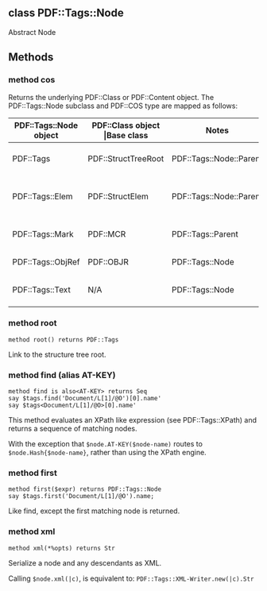 class PDF::Tags::Node
---------------------

Abstract Node

Methods
-------

### method cos

Returns the underlying PDF::Class or PDF::Content object. The PDF::Tags::Node subclass and PDF::COS type are mapped as follows:

<table class="pod-table">
<thead><tr>
<th>PDF::Tags::Node object</th> <th>PDF::Class object |Base class</th> <th>Notes</th> <th></th>
</tr></thead>
<tbody>
<tr> <td>PDF::Tags</td> <td>PDF::StructTreeRoot</td> <td>PDF::Tags::Node::Parent</td> <td>PDF structure tree root</td> </tr> <tr> <td>PDF::Tags::Elem</td> <td>PDF::StructElem</td> <td>PDF::Tags::Node::Parent</td> <td>Intermediate structure element node</td> </tr> <tr> <td>PDF::Tags::Mark</td> <td>PDF::MCR</td> <td>PDF::Tags::Parent</td> <td>Leaf marked content reference</td> </tr> <tr> <td>PDF::Tags::ObjRef</td> <td>PDF::OBJR</td> <td>PDF::Tags::Node</td> <td>Leaf object reference</td> </tr> <tr> <td>PDF::Tags::Text</td> <td>N/A</td> <td>PDF::Tags::Node</td> <td>Looking to eliminate this class?</td> </tr>
</tbody>
</table>

### method root

    method root() returns PDF::Tags

Link to the structure tree root.

### method find (alias AT-KEY)

    method find is also<AT-KEY> returns Seq
    say $tags.find('Document/L[1]/@O')[0].name'
    say $tags<Document/L[1]/@O>[0].name'

This method evaluates an XPath like expression (see PDF::Tags::XPath) and returns a sequence of matching nodes.

With the exception that `$node.AT-KEY($node-name)` routes to `$node.Hash{$node-name}`, rather than using the XPath engine.

### method first

    method first($expr) returns PDF::Tags::Node
    say $tags.first('Document/L[1]/@O').name;

Like find, except the first matching node is returned.

### method xml

    method xml(*%opts) returns Str

Serialize a node and any descendants as XML.

Calling `$node.xml(|c)`, is equivalent to: `PDF::Tags::XML-Writer.new(|c).Str`

